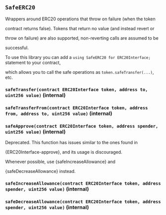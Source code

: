 ## `SafeERC20`

Wrappers around ERC20 operations that throw on failure (when the token

contract returns false). Tokens that return no value (and instead revert or

throw on failure) are also supported, non-reverting calls are assumed to be

successful.

To use this library you can add a `using SafeERC20 for ERC20Interface;` statement to your contract,

which allows you to call the safe operations as `token.safeTransfer(...)`, etc.

### `safeTransfer(contract ERC20Interface token, address to, uint256 value)` (internal)

### `safeTransferFrom(contract ERC20Interface token, address from, address to, uint256 value)` (internal)

### `safeApprove(contract ERC20Interface token, address spender, uint256 value)` (internal)

Deprecated. This function has issues similar to the ones found in

{ERC20Interface-approve}, and its usage is discouraged.

Whenever possible, use {safeIncreaseAllowance} and

{safeDecreaseAllowance} instead.

### `safeIncreaseAllowance(contract ERC20Interface token, address spender, uint256 value)` (internal)

### `safeDecreaseAllowance(contract ERC20Interface token, address spender, uint256 value)` (internal)

